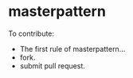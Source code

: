 # masterpattern

To contribute:
- The first rule of masterpattern...
- fork.
- submit pull request.
